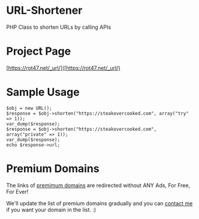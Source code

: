 # URL-Shortener
PHP Class to shorten URLs by calling APIs

# Project Page
[https://rot47.net/_url/]([https://rot47.net/_url/)

# Sample Usage

    $obj = new URL();
    $response = $obj->shorten("https://steakovercooked.com", array("try" => 1));
    var_dump($response);
    $response = $obj->shorten("https://steakovercooked.com", array("private" => 1));
    var_dump($response);  
    echo $response->url;
    
# Premium Domains
The links of [premimum domains](https://github.com/DoctorLai/URL-Shortener/blob/master/IsPremiumDomain.php) are redirected without ANY Ads, For Free, For Ever!

We'll update the list of premium domains gradually and you can [contact me](https://steakovercooked.com/?do=Contact.Mail) if you want your domain in the list. :)


